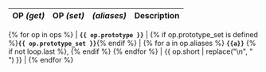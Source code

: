 <!--
make sure that the description column is long!
Pandoc uses the size of the header column to calculate the absolute column widths
(as Latex requires explict column sizes)
-->
| OP _(get)_ | OP _(set)_   | _(aliases)_ | Description                          |
|------------|--------------|-------------|--------------------------------------|
{% for op in ops %}
| **`{{ op.prototype }}`** | {% if op.prototype_set is defined %}**`{{ op.prototype_set }}`**{% endif %} | {% for a in op.aliases %} **`{{a}}`** {% if not loop.last %}, {% endif %} {% endfor %} | {{ op.short | replace("\n", " ") }} |
{% endfor %}
